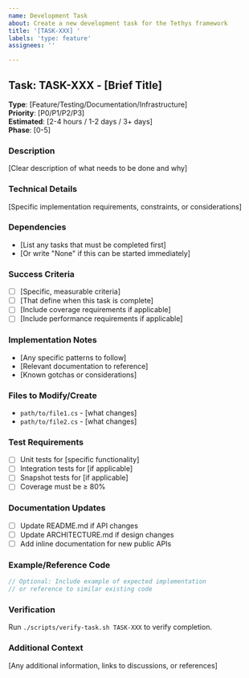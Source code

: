 ```yaml
---
name: Development Task
about: Create a new development task for the Tethys framework
title: '[TASK-XXX] '
labels: 'type: feature'
assignees: ''

---
```


## Task: TASK-XXX - [Brief Title]

**Type**: [Feature/Testing/Documentation/Infrastructure]  
**Priority**: [P0/P1/P2/P3]  
**Estimated**: [2-4 hours / 1-2 days / 3+ days]  
**Phase**: [0-5]

### Description
[Clear description of what needs to be done and why]

### Technical Details
[Specific implementation requirements, constraints, or considerations]

### Dependencies
- [List any tasks that must be completed first]
- [Or write "None" if this can be started immediately]

### Success Criteria
- [ ] [Specific, measurable criteria]
- [ ] [That define when this task is complete]
- [ ] [Include coverage requirements if applicable]
- [ ] [Include performance requirements if applicable]

### Implementation Notes
- [Any specific patterns to follow]
- [Relevant documentation to reference]
- [Known gotchas or considerations]

### Files to Modify/Create
- `path/to/file1.cs` - [what changes]
- `path/to/file2.cs` - [what changes]

### Test Requirements
- [ ] Unit tests for [specific functionality]
- [ ] Integration tests for [if applicable]
- [ ] Snapshot tests for [if applicable]
- [ ] Coverage must be ≥ 80%

### Documentation Updates
- [ ] Update README.md if API changes
- [ ] Update ARCHITECTURE.md if design changes
- [ ] Add inline documentation for new public APIs

### Example/Reference Code
```csharp
// Optional: Include example of expected implementation
// or reference to similar existing code
```

### Verification
Run `./scripts/verify-task.sh TASK-XXX` to verify completion.

### Additional Context
[Any additional information, links to discussions, or references]
